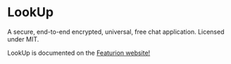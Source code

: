 LookUp
======

A secure, end-to-end encrypted, universal, free chat application. Licensed under MIT.

LookUp is documented on the [Featurion website!](https://www.featurion.github.io/lookup.html)